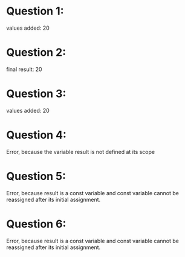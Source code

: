 # Question 1:
values added:  20

# Question 2:
final result:  20

# Question 3:
values added:  20

# Question 4:
Error, because the variable result is not defined at its scope

# Question 5:
Error, because result is a const variable and const variable cannot be reassigned after its initial assignment.

# Question 6:
Error, because result is a const variable and const variable cannot be reassigned after its initial assignment.
